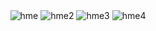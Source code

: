 <div align="center">
        <img src="https://github.com/Gepzuu/BayaniLakbayani/assets/92858147/cd18658b-6297-4ada-971b-e7d7ef090745" alt="hme">
        <img src="https://github.com/Gepzuu/BayaniLakbayani/assets/92858147/c0d6ba00-bcf5-4b9f-a3df-b0d778a72ff4" alt="hme2">
        <img src="https://github.com/Gepzuu/BayaniLakbayani/assets/92858147/c8987361-2e64-44a7-86fa-38be40ff6423" alt="hme3">
         <img src="https://github.com/Gepzuu/BayaniLakbayani/assets/92858147/fcc47d9c-d522-4641-8bfb-220d5fe412da" alt="hme4">
    </div>
